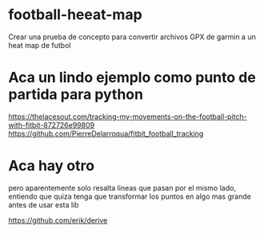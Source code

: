 # football-heeat-map

Crear una prueba de concepto para convertir archivos GPX de garmin a un heat map de futbol

# Aca un lindo ejemplo como punto de partida para python
https://thelacesout.com/tracking-my-movements-on-the-football-pitch-with-fitbit-872726e99809
https://github.com/PierreDelarroqua/fitbit_football_tracking

# Aca hay otro
pero aparentemente solo resalta lineas que pasan por el mismo lado, entiendo que quiza tenga que transformar los puntos en algo mas grande antes de usar esta lib

https://github.com/erik/derive
